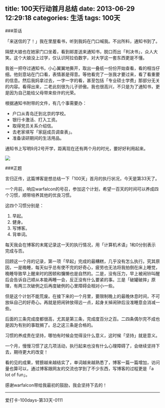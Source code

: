 title: 100天行动首月总结
date: 2013-06-29 12:29:18
categories: 生活
tags: 100天
---
###茶话

「来送信的了！」我在里屋看书，听到我妈在门口喊我。不出所料，通知书到了。

隔壁大娘也在她家门口坐着，看到邮差送来通知书，脱口而出「判决书」，众人大笑。这个大娘没上过学，仅认识阿拉伯数字，对大学这一套东西更是不懂。

我爸一把夺过通知书，小心翼翼地撕开，取出一叠纸一份份开始查看，看的相当仔细。他刻意站在门口看，表情甚是得意。等他看完了一张我才要过来，看了看重要的信息。然后我妈拿过去，一字一字的看，甚至包括「专业硕士学费」那部分无关的内容。看得出来，二老此刻很为儿子骄傲。我也很高兴，不只是为了通知书，更是因为自己能给父母带来些许的光荣。

根据通知书附带的文件，有几个事需要办：

* 户口从青岛迁到北京的学校。
* 银行卡激活、打入工资。
* 取得党员关系介绍信。
* 去老家填写「家庭成员调查表」。
* 准备读研期间的生活用品。

通知书上写明9月2号开学，距离现在还有两个月的时光，要好好利用起来。

![](/img/xiguan.jpg)

<!--more-->

###正题

言归正传，这篇博客是想总结一下「100天」首月的执行状况，今天是第33天了。

一个月前，响应warfalcon的号召，参加这个计划，希望一百天的时间可以养成四个习惯，顺带培养其他的优良习惯。

这四个习惯分别是：

1. 早起。
2. 健身。
3. 写博客。
4. 背单词。

每天我会在博客的末尾记录这一天的执行情况，用「计算机术语」1和0分别表示完成与否。

回顾这一个月的记录，第一项「早起」完成的最糟糕，几乎没有怎么执行。究其原因，一是晚睡，每天似乎总有使不完的好奇心，疲劳也无法将我拍倒在床上睡觉，晚睡导致早上醒来时的困顿和慵懒也是自然的。二是，没有压力，早上被闹铃叫醒后会告诉自己顺从本能再睡一会，反正没有什么要紧的事。三是「破罐破摔」原理，有两三次破例之后再度破例的心里障碍会相对小一些。

但是这个计划不能荒废。在接下来的一个月里，要限制晚上的最晚休息时间，不可放纵自己的好奇心。再就是把闹钟放得远一点，起身关掉闹钟后没准睡意会消减一些。

后面的三条完成度都很高，尤其是第三条，完成度百分之百。二四条偶尔完不成也是因为有别的事耽搁了。总之这三条是合格的。

习惯的养成贵在坚持，哪怕有时候会觉得没什么意义，这时候「坚持」就是意义。

一个月，慢慢习惯了这几项活动，执行起来也没有什么心理障碍了，会继续坚持下去，期待更大的改变！

看的见的成果，臂膀越来越结实了，单词越来越熟悉了，博客一篇一篇增加，访问量也算可以，通过博客跟网友的交流也学到了不少东西，写博客的过程更是「a lot of fun」。

感谢warfalcon带给我最初的鼓励，我会坚持下去的！

---
爱打卡-100days-第33天-0111